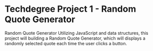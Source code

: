 # Techdegree Project 1 - Random Quote Generator
 Random Quote Generator
Utilizing JavaScript and data structures, this project will building a Random Quote Generator,  which will displays a randomly selected quote each time the user clicks a button.
